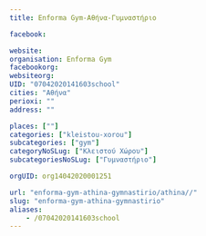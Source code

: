 ```yaml
---
title: Enforma Gym-Αθήνα-Γυμναστήριο

facebook:

website:
organisation: Enforma Gym
facebookorg:
websiteorg:
UID: "07042020141603school"
cities: "Αθήνα"
perioxi: ""
address: ""

places: [""]
categories: ["kleistou-xorou"]
subcategories: ["gym"]
categoryNoSLug: ["Κλειστού Χώρου"]
subcategoriesNoSLug: ["Γυμναστήριο"]

orgUID: org14042020001251

url: "enforma-gym-athina-gymnastirio/athina//"
slug: "enforma-gym-athina-gymnastirio"
aliases:
    - /07042020141603school
---
```





